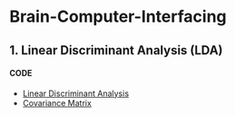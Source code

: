 # Brain-Computer-Interfacing

## 1. Linear Discriminant Analysis (LDA)
#### CODE
  - [Linear Discriminant Analysis](01_LDA/01_LDA_linear_discriminant_analysis.ipynb)<br/>
  - [Covariance Matrix](01_LDA/02_covariance_matrices.ipynb)<br/>

